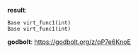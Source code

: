 **result**:
```
Base virt_func1(int)
Base virt_func1(int)
```
**godbolt**: https://godbolt.org/z/qP7e6KnoE